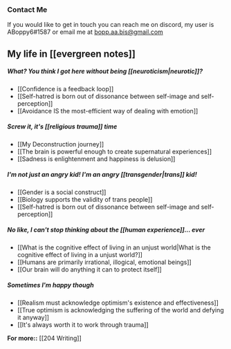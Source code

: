 ### Contact Me

If you would like to get in touch you can reach me on discord, my user is ABoppy6#1587 or email me at bopp.aa.bis@gmail.com

## My life in [[evergreen notes]]

##### What? You think I got here without being [[neuroticism|neurotic]]?

- [[Confidence is a feedback loop]]
- [[Self-hatred is born out of dissonance between self-image and self-perception]]
- [[Avoidance IS the most-efficient way of dealing with emotion]]

##### Screw it, it's [[religious trauma]] time

- [[My Deconstruction journey]]
- [[The brain is powerful enough to create supernatural experiences]]
- [[Sadness is enlightenment and happiness is delusion]]

##### I'm not just an angry kid! I'm an angry [[transgender|trans]] kid!

- [[Gender is a social construct]]
- [[Biology supports the validity of trans people]]
- [[Self-hatred is born out of dissonance between self-image and self-perception]]

##### No like, I can't stop thinking about the [[human experience]]... ever

- [[What is the cognitive effect of living in an unjust world|What is the cognitive effect of living in a unjust world?]]
- [[Humans are primarily irrational, illogical, emotional beings]]
- [[Our brain will do anything it can to protect itself]]

##### Sometimes I'm happy though

- [[Realism must acknowledge optimism's existence and effectiveness]]
- [[True optimism is acknowledging the suffering of the world and defying it anyway]]
- [[It's always worth it to work through trauma]]

**For more::** [[204 Writing]]
